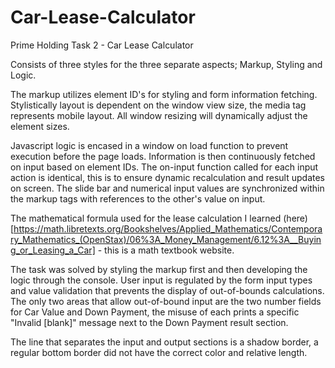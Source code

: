# Car-Lease-Calculator
Prime Holding Task 2 - Car Lease Calculator

Consists of three styles for the three separate aspects; Markup, Styling and Logic.

The markup utilizes element ID's for styling and form information fetching. Stylistically layout is dependent on the window view size, the media tag represents mobile layout. 
All window resizing will dynamically adjust the element sizes. 

Javascript logic is encased in a window on load function to prevent execution before the page loads. Information is then continuously fetched on input based on element IDs.
The on-input function called for each input action is identical, this is to ensure dynamic recalculation and result updates on screen.
The slide bar and numerical input values are synchronized within the markup tags with references to the other's value on input. 

The mathematical formula used for the lease calculation I learned (here)[https://math.libretexts.org/Bookshelves/Applied_Mathematics/Contemporary_Mathematics_(OpenStax)/06%3A_Money_Management/6.12%3A__Buying_or_Leasing_a_Car] - this is a math textbook website.

The task was solved by styling the markup first and then developing the logic through the console.
User input is regulated by the form input types and value validation that prevents the display of out-of-bounds calculations. The only two areas that allow out-of-bound input are the two number fields for Car Value and Down Payment, the misuse of each prints a specific "Invalid [blank]" message next to the Down Payment result section. 

The line that separates the input and output sections is a shadow border, a regular bottom border did not have the correct color and relative length.
